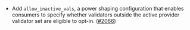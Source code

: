 - Add `allow_inactive_vals`, a power shaping configuration that enables consumers 
  to specify whether validators outside the active provider validator set are eligible to opt-in. 
  ([\#2066](https://github.com/cosmos/interchain-security/pull/2066))